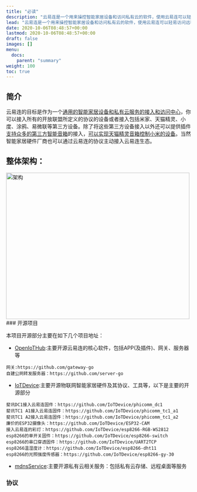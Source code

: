 ```yaml
---
title: "必读"
description: "云易连是一个用来操控智能家居设备和访问私有云的软件，使用云易连可以轻易访问远程的设备和服务"
lead: "云易连是一个用来操控智能家居设备和访问私有云的软件，使用云易连可以轻易访问远程的设备和服务"
date: 2020-10-06T08:48:57+00:00
lastmod: 2020-10-06T08:48:57+00:00
draft: false
images: []
menu:
  docs:
    parent: "summary"
weight: 100
toc: true
---
```


## 简介
云易连的目标是作为一个[通用的智能家居设备和私有云服务的接入和访问中心]()，你可以接入所有的开放联盟所定义的协议的设备或者接入包括米家、天猫精灵、小度、涂鸦、易微联等第三方设备。除了将这些第三方设备接入以外还可以提供插件[支持众多的第三方智能音箱]()的接入，[可以实现天猫精灵音箱控制小米的设备]()。当然智能家居硬件厂商也可以通过云易连的协议主动接入云易连生态。  
## 整体架构：

<img src="/images/arch.png" width = "500" height = "400" alt="架构" align=center >  
### 开源项目

本项目开源部分主要在如下几个项目地址：  
* [OpenIoTHub](https://github.com/OpenIoTHub):主要开源云易连的核心软件，包括APP(及插件)、网关、服务器等  
```
网关:https://github.com/gateway-go
自建公网转发服务器：https://github.com/server-go
```
* [IoTDevice](https://github.com/IoTDevice):主要开源物联网智能家居硬件及其协议、工具等，以下是主要的开源部分  
```
斐讯DC1接入云易连固件：https://github.com/IoTDevice/phicomm_dc1
斐讯TC1 A1接入云易连固件：https://github.com/IoTDevice/phicomm_tc1_a1
斐讯TC1 A2接入云易连固件：https://github.com/IoTDevice/phicomm_tc1_a2
廉价的ESP32摄像头：https://github.com/IoTDevice/ESP32-CAM
接入云易连的彩灯：https://github.com/IoTDevice/esp8266-RGB-WS2812
esp8266的单开关固件：https://github.com/IoTDevice/esp8266-switch
esp8266的串口穿透固件：https://github.com/IoTDevice/UART2TCP
esp8266温湿度计：https://github.com/IoTDevice/esp8266-dht11
esp8266的光照强度传感器：https://github.com/IoTDevice/esp8266-gy-30
```
* [mdnsService](https://github.com/mdnsService):主要开源私有云相关服务：包括私有云存储、远程桌面等服务

### 协议


